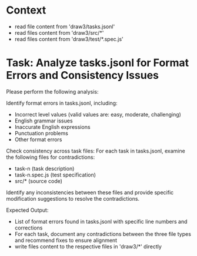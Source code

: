 # Context
* read file content from 'draw3/tasks.jsonl'
* read files content from 'draw3/src/*'
* read files content from 'draw3/test/*.spec.js'

# Task: Analyze tasks.jsonl for Format Errors and Consistency Issues
Please perform the following analysis:

Identify format errors in tasks.jsonl, including:

* Incorrect level values (valid values are: easy, moderate, challenging)
* English grammar issues
* Inaccurate English expressions
* Punctuation problems
* Other format errors


Check consistency across task files: For each task in tasks.jsonl, examine the following files for contradictions:

* task-n (task description)
* task-n.spec.js (test specification)
* src/* (source code)

Identify any inconsistencies between these files and provide specific modification suggestions to resolve the contradictions.

Expected Output:

* List of format errors found in tasks.jsonl with specific line numbers and corrections
* For each task, document any contradictions between the three file types and recommend fixes to ensure alignment
* write files content to the respective files in 'draw3/*' directly